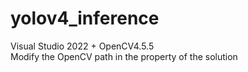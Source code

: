 # yolov4_inference
Visual Studio 2022 + OpenCV4.5.5 <br/>
Modify the OpenCV path in the property of the solution <br/>

